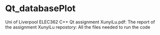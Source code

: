 # Qt_databasePlot
Uni of Liverpool ELEC362 C++ Qt assignment
XunyiLu.pdf: The report of the assignment
XunyiLu repostory: All the files needed to run the code
